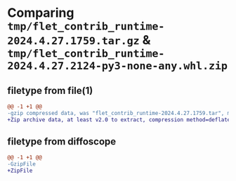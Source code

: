 # Comparing `tmp/flet_contrib_runtime-2024.4.27.1759.tar.gz` & `tmp/flet_contrib_runtime-2024.4.27.2124-py3-none-any.whl.zip`

## filetype from file(1)

```diff
@@ -1 +1 @@
-gzip compressed data, was "flet_contrib_runtime-2024.4.27.1759.tar", max compression
+Zip archive data, at least v2.0 to extract, compression method=deflate
```

## filetype from diffoscope

```diff
@@ -1 +1 @@
-GzipFile
+ZipFile
```

